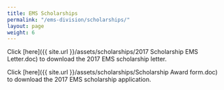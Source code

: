 ```yaml
---
title: EMS Scholarships
permalink: "/ems-division/scholarships/"
layout: page
weight: 6
---
```


Click [here]({{ site.url }}/assets/scholarships/2017 Scholarship EMS Letter.doc) to download the 2017 EMS scholarship letter.

Click [here]({{ site.url }}/assets/scholarships/Scholarship Award form.doc) to download the 2017 EMS scholarship application.
